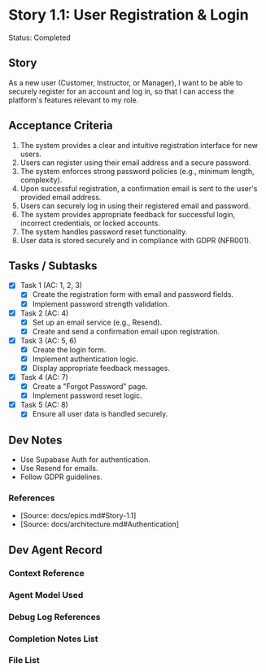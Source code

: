 # Story 1.1: User Registration & Login

Status: Completed

## Story

As a new user (Customer, Instructor, or Manager),
I want to be able to securely register for an account and log in,
so that I can access the platform's features relevant to my role.

## Acceptance Criteria

1. The system provides a clear and intuitive registration interface for new users.
2. Users can register using their email address and a secure password.
3. The system enforces strong password policies (e.g., minimum length, complexity).
4. Upon successful registration, a confirmation email is sent to the user's provided email address.
5. Users can securely log in using their registered email and password.
6. The system provides appropriate feedback for successful login, incorrect credentials, or locked accounts.
7. The system handles password reset functionality.
8. User data is stored securely and in compliance with GDPR (NFR001).

## Tasks / Subtasks

- [x] Task 1 (AC: 1, 2, 3)
  - [x] Create the registration form with email and password fields.
  - [x] Implement password strength validation.
- [x] Task 2 (AC: 4)
  - [x] Set up an email service (e.g., Resend).
  - [x] Create and send a confirmation email upon registration.
- [x] Task 3 (AC: 5, 6)
  - [x] Create the login form.
  - [x] Implement authentication logic.
  - [x] Display appropriate feedback messages.
- [x] Task 4 (AC: 7)
  - [x] Create a "Forgot Password" page.
  - [x] Implement password reset logic.
- [x] Task 5 (AC: 8)
  - [x] Ensure all user data is handled securely.

## Dev Notes

- Use Supabase Auth for authentication.
- Use Resend for emails.
- Follow GDPR guidelines.

### References

- [Source: docs/epics.md#Story-1.1]
- [Source: docs/architecture.md#Authentication]

## Dev Agent Record

### Context Reference

### Agent Model Used

### Debug Log References

### Completion Notes List

### File List
